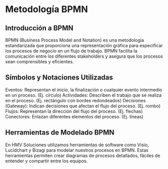 # Metodología BPMN

## Introducción a BPMN
BPMN (Business Process Model and Notation) es una metodología estandarizada que proporciona una representación gráfica para especificar los procesos de negocio en un flujo de trabajo. BPMN facilita la comunicación entre los diferentes stakeholders y asegura que los procesos sean comprensibles y eficientes.

## Símbolos y Notaciones Utilizadas
Eventos: Representan el inicio, la finalización o cualquier evento intermedio en un proceso. (Ej. círculo)
Actividades: Describen el trabajo que se realiza en el proceso. (Ej. rectángulo con bordes redondeados)
Decisiones (Gateway): Indican decisiones que afectan el flujo del proceso. (Ej. rombo)
Flujos: Representan la dirección del flujo del proceso. (Ej. flechas)
Conectores: Enlazan diferentes elementos del proceso. (Ej. líneas)

## Herramientas de Modelado BPMN
En HMV Soluciones utilizamos herramientas de software como Visio, Lucidchart y Bizagi para modelar nuestros procesos en BPMN. Estas herramientas permiten crear diagramas de procesos detallados, fáciles de entender y compartir entre los equipos.
